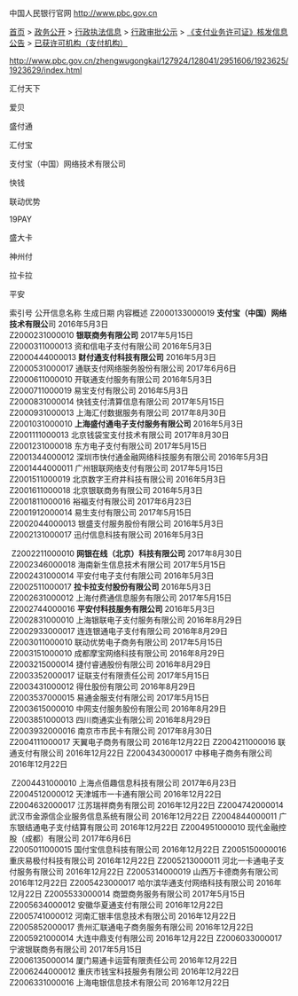 



中国人民银行官网  http://www.pbc.gov.cn

[首页](http://www.pbc.gov.cn/rmyh/index.html) > [政务公开](http://www.pbc.gov.cn/zhengwugongkai/127924/128011/index.html) > [行政执法信息](http://www.pbc.gov.cn/zhengwugongkai/127924/128041/index.html) > [行政审批公示](http://www.pbc.gov.cn/zhengwugongkai/127924/128041/2951606/index.html) > [《支付业务许可证》核发信息公告](http://www.pbc.gov.cn/zhengwugongkai/127924/128041/2951606/1923625/1923629/index.html) > [已获许可机构（支付机构）](http://www.pbc.gov.cn/zhengwugongkai/127924/128041/2951606/1923625/1923629/index.html)

http://www.pbc.gov.cn/zhengwugongkai/127924/128041/2951606/1923625/1923629/index.html





汇付天下

爱贝

盛付通

汇付宝

支付宝（中国）网络技术有限公司

快钱

联动优势

19PAY

盛大卡

神州付

拉卡拉	

平安





  索引号	公开信息名称	生成日期	内容概述
 	Z2000133000019	**支付宝（中国）网络技术有限公**司	2016年5月3日	
 	Z2000231000010	**银联商务有限公司**	2017年5月15日	
 	Z2000311000013	资和信电子支付有限公司	2016年5月3日	
 	Z2000444000013	**财付通支付科技有限公司**	2016年5月3日	
 	Z2000531000017	通联支付网络服务股份有限公司	2017年6月6日	
 	Z2000611000010	开联通支付服务有限公司	2016年5月3日	
 	Z2000711000019	易宝支付有限公司	2016年5月3日	
 	Z2000831000014	快钱支付清算信息有限公司	2017年5月15日	
 	Z2000931000013	上海汇付数据服务有限公司	2017年8月30日	
 	Z2001031000010	**上海盛付通电子支付服务有限公司**	2016年5月3日	
 	Z2001111000013	北京钱袋宝支付技术有限公司	2017年8月30日	
 	Z2001231000018	东方电子支付有限公司	2017年5月15日	
 	Z2001344000012	深圳市快付通金融网络科技服务有限公司	2016年5月3日	
 	Z2001444000011	广州银联网络支付有限公司	2017年5月15日	
 	Z2001511000019	北京数字王府井科技有限公司	2016年5月3日	
 	Z2001611000018	北京银联商务有限公司	2016年5月3日	
 	Z2001811000016	裕福支付有限公司	2017年6月23日	
 	Z2001912000014	易生支付有限公司	2017年5月15日	
 	Z2002044000013	银盛支付服务股份有限公司	2016年5月3日	
 	Z2002131000017	迅付信息科技有限公司	2016年5月3日	

​        Z2002211000010	**网银在线（北京）科技有限公司**	2017年8月30日	
 	Z2002346000018	海南新生信息技术有限公司	2017年5月15日	
 	Z2002431000014	平安付电子支付有限公司	2016年5月3日	
 	Z2002511000017	**拉卡拉支付股份有限公司**	2016年5月3日	
 	Z2002631000012	上海付费通信息服务有限公司	2017年5月15日	
 	Z2002744000016	**平安付科技服务有限公司**	2016年5月3日	
 	Z2002831000010	上海银联电子支付服务有限公司	2016年8月29日	
 	Z2002933000017	连连银通电子支付有限公司	2016年8月29日	
 	Z2003011000010	联动优势电子商务有限公司	2017年5月15日	
 	Z2003151000010	成都摩宝网络科技有限公司	2016年8月29日	
 	Z2003215000014	捷付睿通股份有限公司	2016年8月29日	
 	Z2003352000017	证联支付有限责任公司	2017年5月15日	
 	Z2003431000012	得仕股份有限公司	2016年8月29日	
 	Z2003537000015	易通金服支付有限公司	2017年5月15日	
 	Z2003615000010	中网支付服务股份有限公司	2016年8月29日	
 	Z2003851000013	四川商通实业有限公司	2016年8月29日	
 	Z2003932000016	南京市市民卡有限公司	2017年8月30日	
 	Z2004111000017	天翼电子商务有限公司	2016年12月22日	
 	Z2004211000016	联通支付有限公司	2016年12月22日	
 	Z2004343000017	中移电子商务有限公司	2016年12月22日	

​       Z2004431000010	上海点佰趣信息科技有限公司	2017年6月23日	
 	Z2004512000012	天津城市一卡通有限公司	2016年12月22日	
 	Z2004632000017	江苏瑞祥商务有限公司	2016年12月22日	
 	Z2004742000014	武汉市金源信企业服务信息系统有限公司	2016年12月22日	
 	Z2004844000011	广东银结通电子支付结算有限公司	2016年12月22日	
 	Z2004951000010	现代金融控股（成都）有限公司	2017年6月6日	
 	Z2005011000015	国付宝信息科技有限公司	2016年12月22日	
 	Z2005150000016	重庆易极付科技有限公司	2016年12月22日	
 	Z2005213000011	河北一卡通电子支付服务有限公司	2016年12月22日	
 	Z2005314000019	山西万卡德商务有限公司	2016年12月22日	
 	Z2005423000017	哈尔滨华通支付网络科技有限公司	2016年12月22日	
 	Z2005533000014	商盟商务服务有限公司	2017年5月15日	
 	Z2005634000012	安徽华夏通支付有限公司	2016年12月22日	
 	Z2005741000012	河南汇银丰信息技术有限公司	2016年12月22日	
 	Z2005852000017	贵州汇联通电子商务服务有限公司	2016年12月22日	
 	Z2005921000014	大连中鼎支付有限公司	2016年12月22日	
 	Z2006033000017	宁波银联商务有限公司	2017年5月15日	
 	Z2006135000014	厦门易通卡运营有限责任公司	2016年12月22日	
 	Z2006244000012	重庆市钱宝科技服务有限公司	2016年12月22日	
 	Z2006331000016	上海电银信息技术有限公司	2016年12月22日	